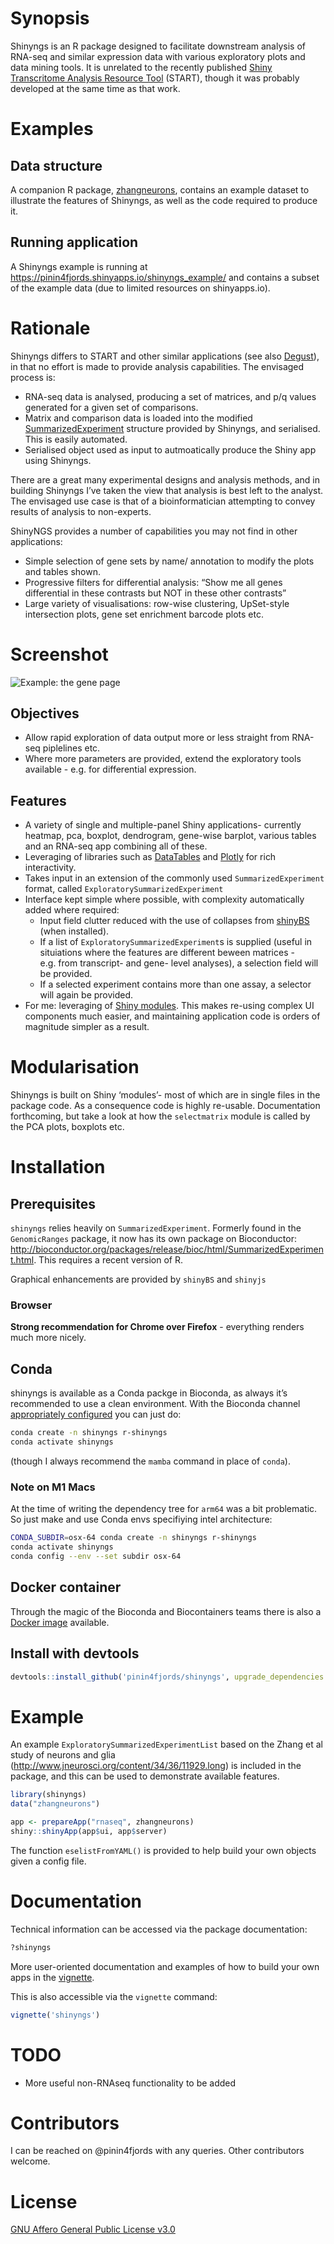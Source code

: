 <!-- README.md is generated from README.Rmd. Please edit that file -->

# Synopsis

Shinyngs is an R package designed to facilitate downstream analysis of
RNA-seq and similar expression data with various exploratory plots and
data mining tools. It is unrelated to the recently published [Shiny
Transcritome Analysis Resource
Tool](https://github.com/jminnier/STARTapp) (START), though it was
probably developed at the same time as that work.

# Examples

## Data structure

A companion R package,
[zhangneurons](https://github.com/pinin4fjords/zhangneurons), contains
an example dataset to illustrate the features of Shinyngs, as well as
the code required to produce it.

## Running application

A Shinyngs example is running at
<https://pinin4fjords.shinyapps.io/shinyngs_example/> and contains a
subset of the example data (due to limited resources on shinyapps.io).

# Rationale

Shinyngs differs to START and other similar applications (see also
[Degust](http://www.vicbioinformatics.com/degust/)), in that no effort
is made to provide analysis capabilities. The envisaged process is:

- RNA-seq data is analysed, producing a set of matrices, and p/q values
  generated for a given set of comparisons.
- Matrix and comparison data is loaded into the modified
  [SummarizedExperiment](http://bioconductor.org/packages/release/bioc/html/SummarizedExperiment.html)
  structure provided by Shinyngs, and serialised. This is easily
  automated.
- Serialised object used as input to autmoatically produce the Shiny app
  using Shinyngs.

There are a great many experimental designs and analysis methods, and in
building Shinyngs I’ve taken the view that analysis is best left to the
analyst. The envisaged use case is that of a bioinformatician attempting
to convey results of analysis to non-experts.

ShinyNGS provides a number of capabilities you may not find in other
applications:

- Simple selection of gene sets by name/ annotation to modify the plots
  and tables shown.
- Progressive filters for differential analysis: “Show me all genes
  differential in these contrasts but NOT in these other contrasts”
- Large variety of visualisations: row-wise clustering, UpSet-style
  intersection plots, gene set enrichment barcode plots etc.

# Screenshot

![Example: the gene page](screenshots/gene_page.png)

## Objectives

- Allow rapid exploration of data output more or less straight from
  RNA-seq piplelines etc.
- Where more parameters are provided, extend the exploratory tools
  available - e.g. for differential expression.

## Features

- A variety of single and multiple-panel Shiny applications- currently
  heatmap, pca, boxplot, dendrogram, gene-wise barplot, various tables
  and an RNA-seq app combining all of these.
- Leveraging of libraries such as
  [DataTables](https://rstudio.github.io/DT/) and
  [Plotly](https://plot.ly/) for rich interactivity.
- Takes input in an extension of the commonly used
  `SummarizedExperiment` format, called
  `ExploratorySummarizedExperiment`
- Interface kept simple where possible, with complexity automatically
  added where required:
  - Input field clutter reduced with the use of collapses from
    [shinyBS](https://ebailey78.github.io/shinyBS/index.html) (when
    installed).
  - If a list of `ExploratorySummarizedExperiment`s is supplied (useful
    in situiations where the features are different beween matrices -
    e.g. from transcript- and gene- level analyses), a selection field
    will be provided.
  - If a selected experiment contains more than one assay, a selector
    will again be provided.
- For me: leveraging of [Shiny
  modules](http://shiny.rstudio.com/articles/modules.html). This makes
  re-using complex UI components much easier, and maintaining
  application code is orders of magnitude simpler as a result.

# Modularisation

Shinyngs is built on Shiny ‘modules’- most of which are in single files
in the package code. As a consequence code is highly re-usable.
Documentation forthcoming, but take a look at how the `selectmatrix`
module is called by the PCA plots, boxplots etc.

# Installation

## Prerequisites

`shinyngs` relies heavily on `SummarizedExperiment`. Formerly found in
the `GenomicRanges` package, it now has its own package on Bioconductor:
<http://bioconductor.org/packages/release/bioc/html/SummarizedExperiment.html>.
This requires a recent version of R.

Graphical enhancements are provided by `shinyBS` and `shinyjs`

### Browser

**Strong recommendation for Chrome over Firefox** - everything renders
much more nicely.

## Conda

shinyngs is available as a Conda packge in Bioconda, as always it’s
recommended to use a clean environment. With the Bioconda channel
[appropriately configured](https://bioconda.github.io/#usage) you can
just do:

``` bash
conda create -n shinyngs r-shinyngs
conda activate shinyngs
```

(though I always recommend the `mamba` command in place of `conda`).

### Note on M1 Macs

At the time of writing the dependency tree for `arm64` was a bit
problematic. So just make and use Conda envs specifiying intel
architecture:

``` bash
CONDA_SUBDIR=osx-64 conda create -n shinyngs r-shinyngs
conda activate shinyngs
conda config --env --set subdir osx-64
```

## Docker container

Through the magic of the Bioconda and Biocontainers teams there is also
a [Docker image](https://quay.io/repository/biocontainers/r-shinyngs)
available.

## Install with devtools

``` r
devtools::install_github('pinin4fjords/shinyngs', upgrade_dependencies = FALSE)
```

# Example

An example `ExploratorySummarizedExperimentList` based on the Zhang et
al study of neurons and glia
(<http://www.jneurosci.org/content/34/36/11929.long>) is included in the
package, and this can be used to demonstrate available features.

``` r
library(shinyngs)
data("zhangneurons")

app <- prepareApp("rnaseq", zhangneurons)
shiny::shinyApp(app$ui, app$server)
```

The function `eselistFromYAML()` is provided to help build your own
objects given a config file.

# Documentation

Technical information can be accessed via the package documentation:

``` r
?shinyngs
```

More user-oriented documentation and examples of how to build your own
apps in the
[vignette](https://rawgit.com/pinin4fjords/shinyngs/master/inst/doc/shinyngs.html).

This is also accessible via the `vignette` command:

``` r
vignette('shinyngs')
```

# TODO

- More useful non-RNAseq functionality to be added

# Contributors

I can be reached on @pinin4fjords with any queries. Other contributors
welcome.

# License

[GNU Affero General Public License v3.0](LICENSE.txt)
